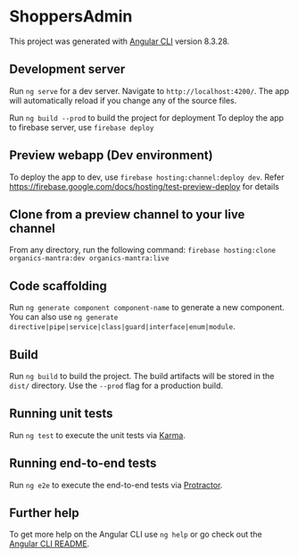 # ShoppersAdmin

This project was generated with [Angular CLI](https://github.com/angular/angular-cli) version 8.3.28.

## Development server

Run `ng serve` for a dev server. Navigate to `http://localhost:4200/`. The app will automatically reload if you change any of the source files.

Run `ng build --prod` to build the project for deployment
To deploy the app to firebase server, use `firebase deploy`

## Preview webapp (Dev environment)
To deploy the app to dev, use `firebase hosting:channel:deploy dev`. Refer https://firebase.google.com/docs/hosting/test-preview-deploy for details

## Clone from a preview channel to your live channel
From any directory, run the following command:
`firebase hosting:clone organics-mantra:dev organics-mantra:live`

## Code scaffolding

Run `ng generate component component-name` to generate a new component. You can also use `ng generate directive|pipe|service|class|guard|interface|enum|module`.

## Build

Run `ng build` to build the project. The build artifacts will be stored in the `dist/` directory. Use the `--prod` flag for a production build.

## Running unit tests

Run `ng test` to execute the unit tests via [Karma](https://karma-runner.github.io).

## Running end-to-end tests

Run `ng e2e` to execute the end-to-end tests via [Protractor](http://www.protractortest.org/).

## Further help

To get more help on the Angular CLI use `ng help` or go check out the [Angular CLI README](https://github.com/angular/angular-cli/blob/master/README.md).
